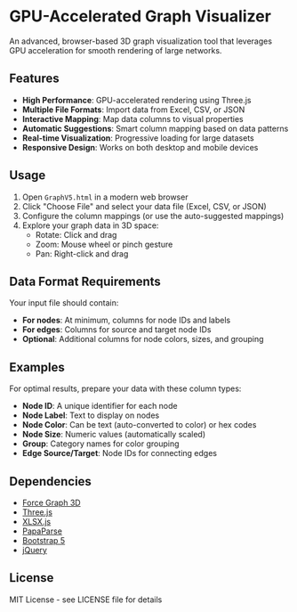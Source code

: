 # GPU-Accelerated Graph Visualizer

An advanced, browser-based 3D graph visualization tool that leverages GPU acceleration for smooth rendering of large networks.

## Features

- **High Performance**: GPU-accelerated rendering using Three.js
- **Multiple File Formats**: Import data from Excel, CSV, or JSON
- **Interactive Mapping**: Map data columns to visual properties
- **Automatic Suggestions**: Smart column mapping based on data patterns
- **Real-time Visualization**: Progressive loading for large datasets
- **Responsive Design**: Works on both desktop and mobile devices

## Usage

1. Open `GraphV5.html` in a modern web browser
2. Click "Choose File" and select your data file (Excel, CSV, or JSON)
3. Configure the column mappings (or use the auto-suggested mappings)
4. Explore your graph data in 3D space:
   - Rotate: Click and drag
   - Zoom: Mouse wheel or pinch gesture
   - Pan: Right-click and drag

## Data Format Requirements

Your input file should contain:
- **For nodes**: At minimum, columns for node IDs and labels
- **For edges**: Columns for source and target node IDs
- **Optional**: Additional columns for node colors, sizes, and grouping

## Examples

For optimal results, prepare your data with these column types:
- **Node ID**: A unique identifier for each node
- **Node Label**: Text to display on nodes
- **Node Color**: Can be text (auto-converted to color) or hex codes
- **Node Size**: Numeric values (automatically scaled)
- **Group**: Category names for color grouping
- **Edge Source/Target**: Node IDs for connecting edges

## Dependencies

- [Force Graph 3D](https://github.com/vasturiano/3d-force-graph)
- [Three.js](https://threejs.org/)
- [XLSX.js](https://sheetjs.com/)
- [PapaParse](https://www.papaparse.com/)
- [Bootstrap 5](https://getbootstrap.com/)
- [jQuery](https://jquery.com/)

## License

MIT License - see LICENSE file for details
